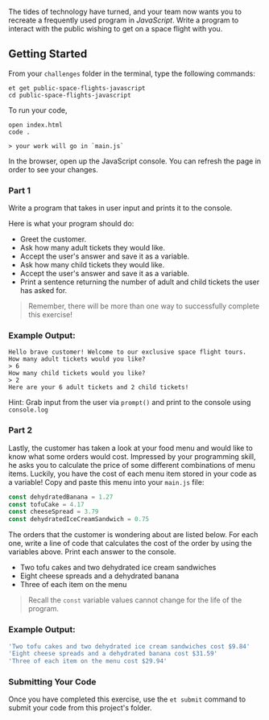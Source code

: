 The tides of technology have turned, and your team now wants you to recreate a frequently used program in  *JavaScript*. Write a program to interact with the public wishing to get on a space flight with you.

## Getting Started

From your `challenges` folder in the terminal, type the following commands:

```no-highlight
et get public-space-flights-javascript
cd public-space-flights-javascript
```

To run your code,

```no-highlight
open index.html
code .

> your work will go in `main.js`
```

In the browser, open up the JavaScript console. You can refresh the page in order to see your changes.

### Part 1

Write a program that takes in user input and prints it to the console.

Here is what your program should do:

- Greet the customer.
- Ask how many adult tickets they would like.
- Accept the user's answer and save it as a variable.
- Ask how many child tickets they would like.
- Accept the user's answer and save it as a variable.
- Print a sentence returning the number of adult and child tickets the user has asked for.

> Remember, there will be more than one way to successfully complete this exercise!

### Example Output:

```no-highlight
Hello brave customer! Welcome to our exclusive space flight tours.
How many adult tickets would you like?
> 6
How many child tickets would you like?
> 2
Here are your 6 adult tickets and 2 child tickets!
```

Hint: Grab input from the user via `prompt()` and print to the console using `console.log`

### Part 2

Lastly, the customer has taken a look at your food menu and would like to know what some orders would cost. Impressed by your programming skill, he asks you to calculate the price of some different combinations of menu items. Luckily, you have the cost of each menu item stored in your code as a variable! Copy and paste this menu into your `main.js` file:

```javascript
const dehydratedBanana = 1.27
const tofuCake = 4.17
const cheeseSpread = 3.79
const dehydratedIceCreamSandwich = 0.75
```

The orders that the customer is wondering about are listed below. For each one, write a line of code that calculates the cost of the order by using the variables above. Print each answer to the console.

- Two tofu cakes and two dehydrated ice cream sandwiches
- Eight cheese spreads and a dehydrated banana
- Three of each item on the menu

> Recall the `const` variable values cannot change for the life of the program.

### Example Output:

```javascript
'Two tofu cakes and two dehydrated ice cream sandwiches cost $9.84'
'Eight cheese spreads and a dehydrated banana cost $31.59'
'Three of each item on the menu cost $29.94'
```

### Submitting Your Code

Once you have completed this exercise, use the `et submit` command to submit your code from this project's folder.

